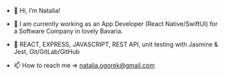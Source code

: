 - 👋 Hi, I’m Natalia!
- 💪 I am currently working as an App Developer (React Native/SwiftUI) for a Software Company in lovely Bavaria.
- :gem: REACT, EXPRESS, JAVASCRIPT, REST API, unit testing with Jasmine & Jest, Git/GitLab/GitHub
  
- 📫 How to reach me => natalia.ogorek@gmail.com

<!---
pikkukurkku/pikkukurkku is a ✨ special ✨ repository because its `README.md` (this file) appears on your GitHub profile.
You can click the Preview link to take a look at your changes.
--->

